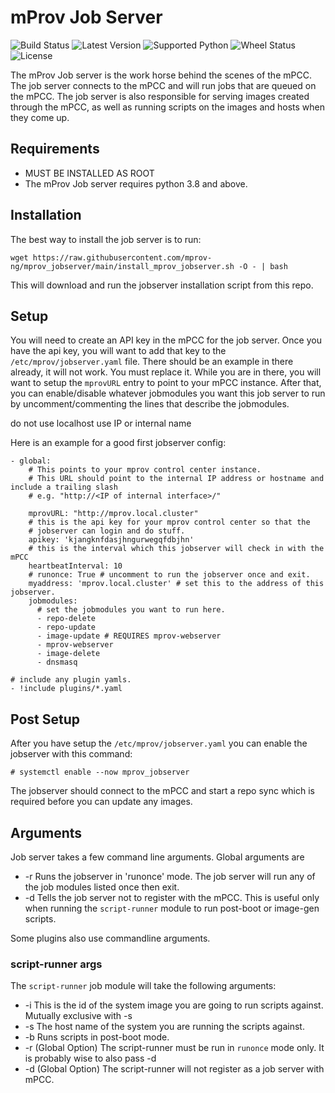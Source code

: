 # mProv Job Server
![Build Status](https://img.shields.io/github/actions/workflow/status/mprov-ng/mprov_jobserver/dockerimage-dev.yml?style=plastic)
![Latest Version](https://img.shields.io/pypi/v/mprov-jobserver.svg)
![Supported Python](https://img.shields.io/pypi/pyversions/mprov-jobserver.svg)
![Wheel Status](https://img.shields.io/pypi/wheel/mprov-jobserver.svg)
![License](https://img.shields.io/pypi/l/mprov-jobserver.svg)

The mProv Job server is the work horse behind the scenes of the mPCC.  The job server connects to the mPCC and will run jobs that are queued on the mPCC.  The job server is also responsible for serving images created through the mPCC, as well as running scripts on the images and hosts when they come up.

## Requirements

- MUST BE INSTALLED AS ROOT 
- The mProv Job server requires python 3.8 and above.  

## Installation
The best way to install the job server is to run:
```
wget https://raw.githubusercontent.com/mprov-ng/mprov_jobserver/main/install_mprov_jobserver.sh -O - | bash
```

This will download and run the jobserver installation script from this repo.


## Setup
You will need to create an API key in the mPCC for the job server.  Once you have the api key, you will want to add that key to the `/etc/mprov/jobserver.yaml` file.  There should be an example in there already, it will not work.  You must replace it.  While you are in there, you will want to setup the `mprovURL` entry to point to your mPCC instance.  After that, you can enable/disable whatever jobmodules you want this job server to run by uncomment/commenting the lines that describe the jobmodules.

do not use localhost use IP or internal name 

Here is an example for a good first jobserver config:
```
- global:
    # This points to your mprov control center instance.
    # This URL should point to the internal IP address or hostname and include a trailing slash
    # e.g. "http://<IP of internal interface>/"
    
    mprovURL: "http://mprov.local.cluster"
    # this is the api key for your mprov control center so that the 
    # jobserver can login and do stuff.
    apikey: 'kjangknfdasjhngurwegqfdbjhn'
    # this is the interval which this jobserver will check in with the mPCC
    heartbeatInterval: 10
    # runonce: True # uncomment to run the jobserver once and exit.
    myaddress: 'mprov.local.cluster' # set this to the address of this jobserver.
    jobmodules:
      # set the jobmodules you want to run here.
      - repo-delete
      - repo-update
      - image-update # REQUIRES mprov-webserver
      - mprov-webserver
      - image-delete
      - dnsmasq
      
# include any plugin yamls.        
- !include plugins/*.yaml
```

## Post Setup
After you have setup the `/etc/mprov/jobserver.yaml` you can enable the jobserver with this command:
```
# systemctl enable --now mprov_jobserver
```
The jobserver should connect to the mPCC and start a repo sync which is required before you can update any images.


## Arguments
Job server takes a few command line arguments.  Global arguments are

- -r Runs the jobserver in 'runonce' mode.  The job server will run any of the job modules listed once then exit.
- -d Tells the job server not to register with the mPCC.  This is useful only when running the `script-runner` module to run post-boot or image-gen scripts.

Some plugins also use commandline arguments.

### script-runner args
The `script-runner` job module will take the following arguments:
- -i <systemimage-ID> This is the id of the system image you are going to run scripts against.  Mutually exclusive with -s
- -s <system-hostname> The host name of the system you are running the scripts against.
- -b     Runs scripts in post-boot mode.
- -r (Global Option) The script-runner must be run in `runonce` mode only.  It is probably wise to also pass -d
- -d (Global Option) The script-runner will not register as a job server with mPCC.
